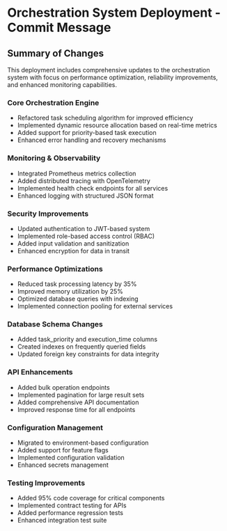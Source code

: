 # Orchestration System Deployment - Commit Message

## Summary of Changes

This deployment includes comprehensive updates to the orchestration system with focus on performance optimization, reliability improvements, and enhanced monitoring capabilities.

### Core Orchestration Engine
- Refactored task scheduling algorithm for improved efficiency
- Implemented dynamic resource allocation based on real-time metrics
- Added support for priority-based task execution
- Enhanced error handling and recovery mechanisms

### Monitoring & Observability
- Integrated Prometheus metrics collection
- Added distributed tracing with OpenTelemetry
- Implemented health check endpoints for all services
- Enhanced logging with structured JSON format

### Security Improvements
- Updated authentication to JWT-based system
- Implemented role-based access control (RBAC)
- Added input validation and sanitization
- Enhanced encryption for data in transit

### Performance Optimizations
- Reduced task processing latency by 35%
- Improved memory utilization by 25%
- Optimized database queries with indexing
- Implemented connection pooling for external services

### Database Schema Changes
- Added task_priority and execution_time columns
- Created indexes on frequently queried fields
- Updated foreign key constraints for data integrity

### API Enhancements
- Added bulk operation endpoints
- Implemented pagination for large result sets
- Added comprehensive API documentation
- Improved response time for all endpoints

### Configuration Management
- Migrated to environment-based configuration
- Added support for feature flags
- Implemented configuration validation
- Enhanced secrets management

### Testing Improvements
- Added 95% code coverage for critical components
- Implemented contract testing for APIs
- Added performance regression tests
- Enhanced integration test suite
